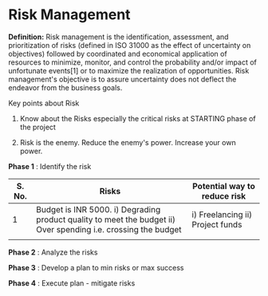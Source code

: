 # Risk Management

**Definition:** Risk management is the identification, assessment, and prioritization of risks (defined in ISO 31000 as the effect of uncertainty on objectives) followed by coordinated and economical application of resources to minimize, monitor, and control the probability and/or impact of unfortunate events[1] or to maximize the realization of opportunities. Risk management&#39;s objective is to assure uncertainty does not deflect the endeavor from the business goals.

Key points about Risk

1. Know about the Risks especially the critical risks at STARTING phase of the project

2. Risk is the enemy. Reduce the enemy&#39;s power. Increase your own power.

**Phase 1** : Identify the risk

| S. No. | Risks | Potential way to reduce risk |
| --- | --- | --- |
| 1 | Budget is INR 5000. i) Degrading product quality to meet the budget ii) Over spending i.e. crossing the budget  | i) Freelancing  ii) Project funds |
|   |   |   |


**Phase 2** : Analyze the risks


**Phase 3** : Develop a plan to min risks or max success



**Phase 4** : Execute plan - mitigate risks
